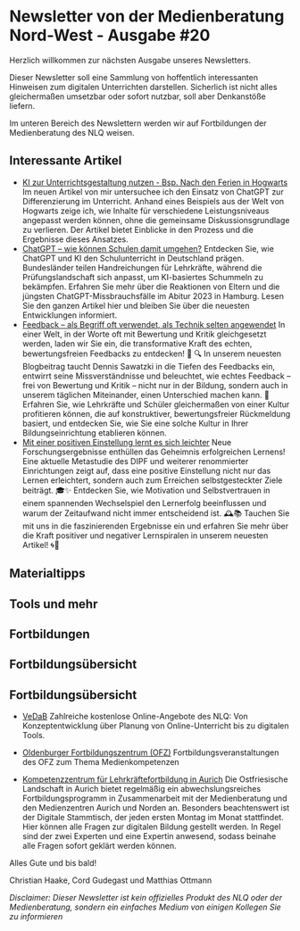 # Newsletter von der Medienberatung Nord-West - Ausgabe #20

Herzlich willkommen zur nächsten Ausgabe unseres Newsletters. 

Dieser Newsletter soll eine Sammlung von hoffentlich interessanten Hinweisen zum digitalen Unterrichten darstellen. Sicherlich ist nicht alles gleichermaßen umsetzbar oder sofort nutzbar, soll aber Denkanstöße liefern.

Im unteren Bereich des Newslettern werden wir auf Fortbildungen der Medienberatung des NLQ weisen.

## Interessante Artikel
- [KI zur Unterrichtsgestaltung nutzen - Bsp. Nach den Ferien in Hogwarts](https://haak3.de/articles/Unterrichtsentwicklung-mit-KI/2023-09_KI-DE-Nach_den_Ferien_in_Hogwarts.html)
  Im neuen Artikel von mir untersuchee ich den Einsatz von ChatGPT zur Differenzierung im Unterricht. Anhand eines Beispiels aus der Welt von Hogwarts zeige ich, wie Inhalte für verschiedene Leistungsniveaus angepasst werden können, ohne die gemeinsame Diskussionsgrundlage zu verlieren. Der Artikel bietet Einblicke in den Prozess und die Ergebnisse dieses Ansatzes.
- [ChatGPT – wie können Schulen damit umgehen?](https://deutsches-schulportal.de/unterricht/chatgpt-in-der-schule-wer-hats-geschrieben/)
  Entdecken Sie, wie ChatGPT und KI den Schulunterricht in Deutschland prägen. Bundesländer teilen Handreichungen für Lehrkräfte, während die Prüfungslandschaft sich anpasst, um KI-basiertes Schummeln zu bekämpfen. Erfahren Sie mehr über die Reaktionen von Eltern und die jüngsten ChatGPT-Missbrauchsfälle im Abitur 2023 in Hamburg. Lesen Sie den ganzen Artikel hier und bleiben Sie über die neuesten Entwicklungen informiert.
- [Feedback – als Begriff oft verwendet, als Technik selten angewendet](https://www.fiete.ai/blog/feedback-als-begriff-oft-verwendet-als-technik-selten-angewendet)
  In einer Welt, in der Worte oft mit Bewertung und Kritik gleichgesetzt werden, laden wir Sie ein, die transformative Kraft des echten, bewertungsfreien Feedbacks zu entdecken! 🌟
    🔍 In unserem neuesten Blogbeitrag taucht Dennis Sawatzki in die Tiefen des Feedbacks ein, entwirrt seine Missverständnisse und beleuchtet, wie echtes Feedback – frei von Bewertung und Kritik – nicht nur in der Bildung, sondern auch in unserem täglichen Miteinander, einen Unterschied machen kann.
    🎯 Erfahren Sie, wie Lehrkräfte und Schüler gleichermaßen von einer Kultur profitieren können, die auf konstruktiver, bewertungsfreier Rückmeldung basiert, und entdecken Sie, wie Sie eine solche Kultur in Ihrer Bildungseinrichtung etablieren können.
- [Mit einer positiven Einstellung lernt es sich leichter](https://bildungsklick.de/hochschule-und-forschung/detail/mit-einer-positiven-einstellung-lernt-es-sich-leichter#)
  Neue Forschungsergebnisse enthüllen das Geheimnis erfolgreichen Lernens! Eine aktuelle Metastudie des DIPF und weiterer renommierter Einrichtungen zeigt auf, dass eine positive Einstellung nicht nur das Lernen erleichtert, sondern auch zum Erreichen selbstgesteckter Ziele beiträgt. 🎓✨ Entdecken Sie, wie Motivation und Selbstvertrauen in einem spannenden Wechselspiel den Lernerfolg beeinflussen und warum der Zeitaufwand nicht immer entscheidend ist. 🕰️📚 Tauchen Sie mit uns in die faszinierenden Ergebnisse ein und erfahren Sie mehr über die Kraft positiver und negativer Lernspiralen in unserem neuesten Artikel! 🌀📘


## Materialtipps

## Tools und mehr

## Fortbildungen

## Fortbildungsübersicht

## Fortbildungsübersicht

- [VeDaB](https://vedab.de/veran_suche.php?sachgebiet=&schulform=&such=Medienbildung&utm_campaign=Newsletter%20von%20der%20Medienberatung%20Nord-West&utm_medium=email&utm_source=Revue%20newsletter&veranstalter=)
Zahlreiche kostenlose Online-Angebote des NLQ: Von Konzeptentwicklung über Planung von Online-Unterricht bis zu digitalen Tools.

- [Oldenburger Fortbildungszentrum (OFZ)](https://uol.de/ofz/fortbildungsangebot)
Fortbildungsveranstaltungen des OFZ zum Thema Medienkompetenzen

- [Kompetenzzentrum für Lehrkräftefortbildung in Aurich](https://bildung.ostfriesischelandschaft.de/lfb/)
Die Ostfriesische Landschaft in Aurich bietet regelmäßig ein abwechslungsreiches Fortbildungsprogramm in Zusammenarbeit mit der Medienberatung und den Medienzentren Aurich und Norden an. Besonders beachtenswert ist der Digitale Stammtisch, der jeden ersten Montag im Monat stattfindet. Hier können alle Fragen zur digitalen Bildung gestellt werden. In Regel sind der zwei Experten und eine Expertin anwesend, sodass beinahe alle Fragen sofort geklärt werden können.


Alles Gute und bis bald!

Christian Haake, Cord Gudegast und Matthias Ottmann

_Disclaimer: Dieser Newsletter ist kein offizielles Produkt des NLQ oder der Medienberatung, sondern ein einfaches Medium von einigen Kollegen Sie zu informieren_